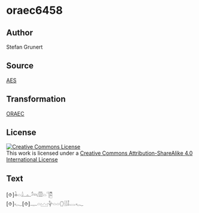 # oraec6458

## Author

Stefan Grunert

## Source

[AES](https://github.com/simondschweitzer/aes)

## Transformation

[ORAEC](https://oraec.github.io/)

## License

<a rel="license" href="http://creativecommons.org/licenses/by-sa/4.0/"><img alt="Creative Commons License" style="border-width:0" src="https://i.creativecommons.org/l/by-sa/4.0/88x31.png" /></a><br />This work is licensed under a <a rel="license" href="http://creativecommons.org/licenses/by-sa/4.0/">Creative Commons Attribution-ShareAlike 4.0 International License</a>

## Text

[⯑]𓇓𓏏𓏙𓊵𓃢𓏃𓏏𓊹𓉥<br>
[⯑]𓆑[⯑]𓊃𓏏𓈉𓊿𓏏𓏏𓂘𓍛𓌃𓄤𓂋𓆑<br>

